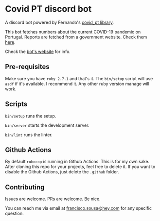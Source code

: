 # Covid PT discord bot

A discord bot powered by Fernando's [covid_pt library](https://github.com/frm/covid_pt).

This bot fetches numbers about the current COVID-19 pandemic on Portugal. Reports are fetched from a government website. Check them [here](https://covid19.min-saude.pt/relatorio-de-situacao/).

Check the [bot's website](https://discord-covid-pt.herokuapp.com/) for info.

## Pre-requisites

Make sure you have `ruby 2.7.1` and that's it. The `bin/setup` script will use `asdf` if it's available. I recommend it. Any other ruby version manage will work.

## Scripts

`bin/setup` runs the setup.

`bin/server` starts the development server.

`bin/lint` runs the linter.

## Github Actions

By default `rubocop` is running in Github Actions. This is for my own sake. After cloning this repo for your projects, feel free to delete it. If you want to disable the Github Actions, just delete the `.github` folder.

## Contributing

Issues are welcome. PRs are welcome. Be nice.

You can reach me via email at [francisco.sousa@hey.com](mailto:francisco.sousa@hey.com) for any specific question.
